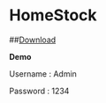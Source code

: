 # HomeStock
##[Download](https://github.com/SupalukBenz/HomeStock/releases/download/v1.1/HomeStockV1.1.zip)




**Demo**

Username : Admin

Password : 1234
